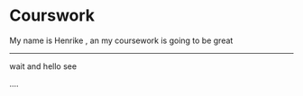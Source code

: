 # Courswork
My name is Henrike , an my coursework is going to be great

---

wait and hello see


.... 

